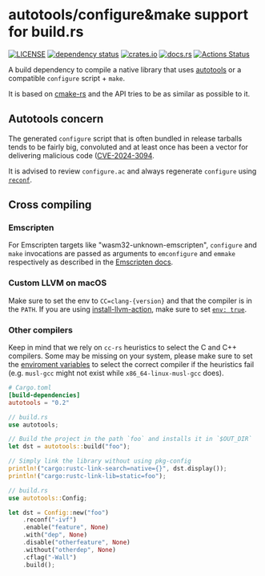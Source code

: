 # autotools/configure&make support for build.rs

[![LICENSE](https://img.shields.io/badge/license-MIT-blue.svg)](LICENSE)
[![dependency status](https://deps.rs/repo/github/lu-zero/autotools-rs/status.svg)](https://deps.rs/repo/github/lu-zero/autotools-rs)
[![crates.io](https://img.shields.io/crates/v/autotools.svg?style=flat)](https://crates.io/crates/autotools)
[![docs.rs](https://docs.rs/autotools/badge.svg)](https://docs.rs/autotools)
[![Actions Status](https://github.com/lu-zero/autotools-rs/workflows/autotools-rs-compact/badge.svg)](https://github.com/lu-zero/autotools-rs/actions)


A build dependency to compile a native library that uses [autotools][1] or
a compatible `configure` script + `make`.

It is based on [cmake-rs](https://github.com/alexcrichton/cmake-rs) and
the API tries to be as similar as possible to it.

## Autotools concern
The generated `configure` script that is often bundled in release tarballs tends to be fairly big, convoluted and at least once has been a vector for
delivering malicious code ([CVE-2024-3094][cve-xz].

It is advised to review `configure.ac` and always regenerate `configure` using [`reconf`][reconf].

[cve-xz]: https://nvd.nist.gov/vuln/detail/CVE-2024-3094
[reconf]: https://docs.rs/autotools/latest/autotools/struct.Config.html#method.reconf

## Cross compiling

### Emscripten
For Emscripten targets like "wasm32-unknown-emscripten", `configure` and
`make` invocations are passed as arguments to `emconfigure` and `emmake`
respectively as described in the [Emscripten docs](https://emscripten.org/docs/compiling/Building-Projects.html#integrating-with-a-build-system).

### Custom LLVM on macOS
Make sure to set the env to `CC=clang-{version}` and that the compiler is in the `PATH`. If you are using [install-llvm-action](https://github.com/KyleMayes/install-llvm-action),
make sure to set [`env: true`](https://github.com/KyleMayes/install-llvm-action#env).

### Other compilers
Keep in mind that we rely on `cc-rs` heuristics to select the C and C++ compilers. Some may be missing on your system, please make sure to set
the [enviroment variables](https://github.com/rust-lang/cc-rs#external-configuration-via-environment-variables) to select the correct compiler if
the heuristics fail (e.g. `musl-gcc` might not exist while `x86_64-linux-musl-gcc` does).



``` toml
# Cargo.toml
[build-dependencies]
autotools = "0.2"
```

``` rust
// build.rs
use autotools;

// Build the project in the path `foo` and installs it in `$OUT_DIR`
let dst = autotools::build("foo");

// Simply link the library without using pkg-config
println!("cargo:rustc-link-search=native={}", dst.display());
println!("cargo:rustc-link-lib=static=foo");
```

``` rust
// build.rs
use autotools::Config;

let dst = Config::new("foo")
    .reconf("-ivf")
    .enable("feature", None)
    .with("dep", None)
    .disable("otherfeature", None)
    .without("otherdep", None)
    .cflag("-Wall")
    .build();
```

[1]: https://www.gnu.org/software/autoconf/autoconf.html

